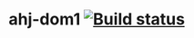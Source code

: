 # ahj-dom1 [![Build status](https://ci.appveyor.com/api/projects/status/590qujc5k4ydhppj/branch/main?svg=true)](https://ci.appveyor.com/project/barsich/ahj-dom1/branch/main)

